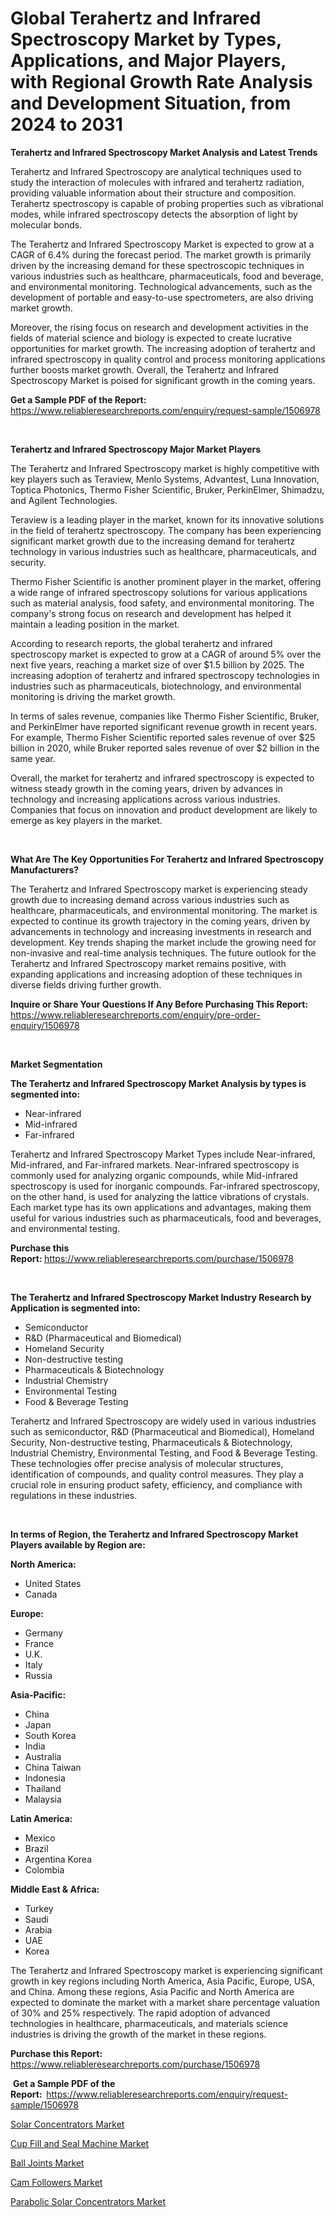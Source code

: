 <p><h1>Global Terahertz and Infrared Spectroscopy Market by Types, Applications, and Major Players, with Regional Growth Rate Analysis and Development Situation, from 2024 to 2031</h1></p><p><strong>Terahertz and Infrared Spectroscopy Market Analysis and Latest Trends</strong></p>
<p><p>Terahertz and Infrared Spectroscopy are analytical techniques used to study the interaction of molecules with infrared and terahertz radiation, providing valuable information about their structure and composition. Terahertz spectroscopy is capable of probing properties such as vibrational modes, while infrared spectroscopy detects the absorption of light by molecular bonds.</p><p>The Terahertz and Infrared Spectroscopy Market is expected to grow at a CAGR of 6.4% during the forecast period. The market growth is primarily driven by the increasing demand for these spectroscopic techniques in various industries such as healthcare, pharmaceuticals, food and beverage, and environmental monitoring. Technological advancements, such as the development of portable and easy-to-use spectrometers, are also driving market growth.</p><p>Moreover, the rising focus on research and development activities in the fields of material science and biology is expected to create lucrative opportunities for market growth. The increasing adoption of terahertz and infrared spectroscopy in quality control and process monitoring applications further boosts market growth. Overall, the Terahertz and Infrared Spectroscopy Market is poised for significant growth in the coming years.</p></p>
<p><strong>Get a Sample PDF of the Report:&nbsp;</strong> <a href="https://www.reliableresearchreports.com/enquiry/request-sample/1506978">https://www.reliableresearchreports.com/enquiry/request-sample/1506978</a></p>
<p>&nbsp;</p>
<p><strong>Terahertz and Infrared Spectroscopy Major Market Players</strong></p>
<p><p>The Terahertz and Infrared Spectroscopy market is highly competitive with key players such as Teraview, Menlo Systems, Advantest, Luna Innovation, Toptica Photonics, Thermo Fisher Scientific, Bruker, PerkinElmer, Shimadzu, and Agilent Technologies. </p><p>Teraview is a leading player in the market, known for its innovative solutions in the field of terahertz spectroscopy. The company has been experiencing significant market growth due to the increasing demand for terahertz technology in various industries such as healthcare, pharmaceuticals, and security.</p><p>Thermo Fisher Scientific is another prominent player in the market, offering a wide range of infrared spectroscopy solutions for various applications such as material analysis, food safety, and environmental monitoring. The company's strong focus on research and development has helped it maintain a leading position in the market.</p><p>According to research reports, the global terahertz and infrared spectroscopy market is expected to grow at a CAGR of around 5% over the next five years, reaching a market size of over $1.5 billion by 2025. The increasing adoption of terahertz and infrared spectroscopy technologies in industries such as pharmaceuticals, biotechnology, and environmental monitoring is driving the market growth.</p><p>In terms of sales revenue, companies like Thermo Fisher Scientific, Bruker, and PerkinElmer have reported significant revenue growth in recent years. For example, Thermo Fisher Scientific reported sales revenue of over $25 billion in 2020, while Bruker reported sales revenue of over $2 billion in the same year.</p><p>Overall, the market for terahertz and infrared spectroscopy is expected to witness steady growth in the coming years, driven by advances in technology and increasing applications across various industries. Companies that focus on innovation and product development are likely to emerge as key players in the market.</p></p>
<p>&nbsp;</p>
<p><strong>What Are The Key Opportunities For Terahertz and Infrared Spectroscopy Manufacturers?</strong></p>
<p><p>The Terahertz and Infrared Spectroscopy market is experiencing steady growth due to increasing demand across various industries such as healthcare, pharmaceuticals, and environmental monitoring. The market is expected to continue its growth trajectory in the coming years, driven by advancements in technology and increasing investments in research and development. Key trends shaping the market include the growing need for non-invasive and real-time analysis techniques. The future outlook for the Terahertz and Infrared Spectroscopy market remains positive, with expanding applications and increasing adoption of these techniques in diverse fields driving further growth.</p></p>
<p><strong>Inquire or Share Your Questions If Any Before Purchasing This Report:</strong> <a href="https://www.reliableresearchreports.com/enquiry/pre-order-enquiry/1506978">https://www.reliableresearchreports.com/enquiry/pre-order-enquiry/1506978</a></p>
<p>&nbsp;</p>
<p><strong>Market Segmentation</strong></p>
<p><strong>The Terahertz and Infrared Spectroscopy Market Analysis by types is segmented into:</strong></p>
<p><ul><li>Near-infrared</li><li>Mid-infrared</li><li>Far-infrared</li></ul></p>
<p><p>Terahertz and Infrared Spectroscopy Market Types include Near-infrared, Mid-infrared, and Far-infrared markets. Near-infrared spectroscopy is commonly used for analyzing organic compounds, while Mid-infrared spectroscopy is used for inorganic compounds. Far-infrared spectroscopy, on the other hand, is used for analyzing the lattice vibrations of crystals. Each market type has its own applications and advantages, making them useful for various industries such as pharmaceuticals, food and beverages, and environmental testing.</p></p>
<p><strong>Purchase this Report:&nbsp;</strong><a href="https://www.reliableresearchreports.com/purchase/1506978">https://www.reliableresearchreports.com/purchase/1506978</a></p>
<p>&nbsp;</p>
<p><strong>The Terahertz and Infrared Spectroscopy Market Industry Research by Application is segmented into:</strong></p>
<p><ul><li>Semiconductor</li><li>R&D (Pharmaceutical and Biomedical)</li><li>Homeland Security</li><li>Non-destructive testing</li><li>Pharmaceuticals & Biotechnology</li><li>Industrial Chemistry</li><li>Environmental Testing</li><li>Food & Beverage Testing</li></ul></p>
<p><p>Terahertz and Infrared Spectroscopy are widely used in various industries such as semiconductor, R&D (Pharmaceutical and Biomedical), Homeland Security, Non-destructive testing, Pharmaceuticals & Biotechnology, Industrial Chemistry, Environmental Testing, and Food & Beverage Testing. These technologies offer precise analysis of molecular structures, identification of compounds, and quality control measures. They play a crucial role in ensuring product safety, efficiency, and compliance with regulations in these industries.</p></p>
<p>&nbsp;</p>
<p><strong>In terms of Region, the Terahertz and Infrared Spectroscopy Market Players available by Region are:</strong></p>
<p>
    <p> <strong> North America: </strong>
        <ul>
            <li>United States</li>
            <li>Canada</li>
        </ul>
        </p> 
    <p> <strong> Europe: </strong>
        <ul>
            <li>Germany</li>
            <li>France</li>
            <li>U.K.</li>
            <li>Italy</li>
            <li>Russia</li>
        </ul>
        </p> 
    <p> <strong> Asia-Pacific: </strong>
        <ul>
            <li>China</li>
            <li>Japan</li>
            <li>South Korea</li>
            <li>India</li>
            <li>Australia</li>
            <li>China Taiwan</li>
            <li>Indonesia</li>
            <li>Thailand</li>
            <li>Malaysia</li>
        </ul>
        </p> 
    <p> <strong> Latin America: </strong>
        <ul>
            <li>Mexico</li>
            <li>Brazil</li>
            <li>Argentina Korea</li>
            <li>Colombia</li>
        </ul>
        </p> 
    <p> <strong> Middle East & Africa: </strong>
        <ul>
            <li>Turkey</li>
            <li>Saudi</li>
            <li>Arabia</li>
            <li>UAE</li>
            <li>Korea</li>
        </ul>
    </p>
    </p>
<p><p>The Terahertz and Infrared Spectroscopy market is experiencing significant growth in key regions including North America, Asia Pacific, Europe, USA, and China. Among these regions, Asia Pacific and North America are expected to dominate the market with a market share percentage valuation of 30% and 25% respectively. The rapid adoption of advanced technologies in healthcare, pharmaceuticals, and materials science industries is driving the growth of the market in these regions.</p></p>
<p><strong>Purchase this Report: </strong><a href="https://www.reliableresearchreports.com/purchase/1506978">https://www.reliableresearchreports.com/purchase/1506978</a></p>
<p>&nbsp;<strong>Get a Sample PDF of the Report:&nbsp;&nbsp;</strong><a href="https://www.reliableresearchreports.com/enquiry/request-sample/1506978">https://www.reliableresearchreports.com/enquiry/request-sample/1506978</a></p>
<p><strong></strong></p>
<p><p><a href="https://medium.com/@fernjenkins4565/solar-concentrators-nbsp-market-focuses-on-market-share-size-and-projected-forecast-till-2031-fd1d94b09881">Solar Concentrators Market</a></p><p><a href="https://medium.com/@aleenstokes34346/cup-fill-and-seal-machine-market-analysis-and-sze-forecasted-for-period-from-2024-to-2031-72e4b29c3242">Cup Fill and Seal Machine Market</a></p><p><a href="https://medium.com/@janrussell6445/ball-joints-market-research-report-its-history-and-forecast-2024-to-2031-cdef616985da">Ball Joints Market</a></p><p><a href="https://medium.com/@janrussell6445/cam-followers-market-competitive-analysis-market-trends-and-forecast-to-2031-2578fb5033a4">Cam Followers Market</a></p><p><a href="https://medium.com/@fernjenkins4565/parabolic-solar-concentrators-market-insight-market-trends-growth-forecasted-from-2024-to-2031-2cfe11c254c2">Parabolic Solar Concentrators Market</a></p></p>